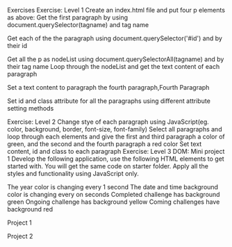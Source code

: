Exercises
Exercise: Level 1
Create an index.html file and put four p elements as above: Get the first paragraph by using document.querySelector(tagname) and tag name

Get each of the the paragraph using document.querySelector('#id') and by their id

Get all the p as nodeList using document.querySelectorAll(tagname) and by their tag name
Loop through the nodeList and get the text content of each paragraph

Set a text content to paragraph the fourth paragraph,Fourth Paragraph

Set id and class attribute for all the paragraphs using different attribute setting methods

Exercise: Level 2
Change stye of each paragraph using JavaScript(eg. color, background, border, font-size, font-family)
Select all paragraphs and loop through each elements and give the first and third paragraph a color of green, and the second and the fourth paragraph a red color
Set text content, id and class to each paragraph
Exercise: Level 3
DOM: Mini project 1
Develop the following application, use the following HTML elements to get started with. You will get the same code on starter folder. Apply all the styles and functionality using JavaScript only.

The year color is changing every 1 second
The date and time background color is changing every on seconds
Completed challenge has background green
Ongoing challenge has background yellow
Coming challenges have background red

Project 1

Project 2


